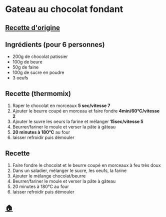 # Gateau au chocolat fondant

## [Recette d'origine](https://www.marmiton.org/recettes/recette_gateau-au-chocolat-fondant-rapide_166352.aspx)

## Ingrédients (pour 6 personnes)
- 200g de chocolat patissier
- 100g de beure
- 50g de faine
- 100g de sucre en poudre
- 3 oeufs

## Recette (thermomix)
1. Raper le chocolat en morceaux **5 sec/vitesse 7**
1. Ajouter le beurre coupé en morceau et faire fondre **4min/60°C/vitesse 2**
1. Ajouter le suvre les oeurs la farine et mélanger **15sec/vitesse 5**
1. Beurrer/fariner le moule et verser la pâte à gâteau
1. **20 minutes à 180°C** au four
1. laisser refroidir puis démouler

## Recette
1. Faire fondre le chocolat et le beurre coupé en morceaux à feu très doux
1. Dans un saladier, mélanger le sucre, les oeufs, la farine
1. Ajouter le mélange chocolat/beurre
1. Beurrer/fariner le moule et verser la pâte à gâteau
1. 20 minutes à 180°C au four
1. laisser refroidir puis démouler


## [:house:](/)
